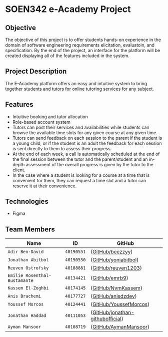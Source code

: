# SOEN342 e-Academy Project

## Objective
The objective of this project is to offer students hands-on experience in the domain of software engineering requirements elicitation, evaluatoin, and specification. By the end of the project, an interface for the platform will be created displaying all of the features included in the system.

## Project Description
The E-Academy platform offers an easy and intuitive system to bring together students and tutors for online tutoring services for any subject.

## Features

* Intuitive booking and tutor allocation
* Role-based account system
* Tutors can post their services and availabilities while students can browse the available time slots for any given course at any given time. 
* Tutors can send feedback on each session to the parent if the student is a young child, or if the student is an adult the feedback for each session is sent directly to them to assess their progress. 
* At the end of each week, a call is automatically scheduled at the end of the final session between the tutor and the parent/student and an in-depth assessment of the overall progress is given by the tutor to the client. 
* In the case where a student is looking for a course at a time that is convenient for them, they can request a time slot and a tutor can reserve it at their convenience.

## Technologies

* Figma

## Team Members
|   Name   | ID      | GitHub   
| ------------- | ------------- | --------    |
| `Adir Ben-David`        |    `40190551`      | ([GitHub/beezzyy](https://github.com/beezzyy))   |
| `Jonathan Abitbol`         | `40190550`         | ([GitHub/yoniabitbol](https://github.com/yoniabitbol))   |
| `Reuven Ostrofsky`        |    `40188881`      | ([GitHub/reuven1203](https://github.com/reuven1203))   |
| `Emilie Rosenthal-Bustamante`         | `40134421`         | ([GitHub/emrb9](https://github.com/emrb9))   |
| `Kassem El-Zoghbi`         | `40174145`         | ([GitHub/NvmKassem](https://github.com/NvmKassem))   |
| `Anis Brachemi`         | `40177727`         | ([GitHub/anisdzdev](https://github.com/anisdzdev))   |
| `Youssef Morcos`         | `40124441`         | ([GitHub/YoussefMorcos](https://github.com/YoussefMorcos))   |
| `Jonathan Haddad`         | `40111053`         | ([GitHub/jonathan-githubofficial](https://github.com/jonathan-githubofficial))   |
| `Ayman Mansoor`         | `40108719`         | ([GitHub/AymanMansoor](https://github.com/AymanMansoor))   |




